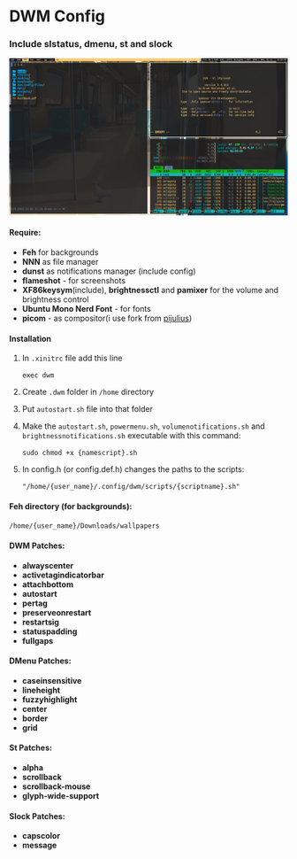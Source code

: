 # DWM Config

### Include slstatus, dmenu, st and slock

![Alt text](/img/1.png?raw=true "Title")

#### Require: 

* **Feh** for backgrounds
* **NNN** as file manager
* **dunst** as notifications manager (include config)
* **flameshot** - for screenshots
* **XF86keysym**(include), **brightnessctl** and **pamixer** for the volume and brightness control
* **Ubuntu Mono Nerd Font** - for fonts
* **picom** - as compositor(i use fork from [pijulius](https://github.com/pijulius)) 

#### Installation

1. In `.xinitrc` file add this line 

    ```
    exec dwm
    ```

1. Create `.dwm` folder in `/home` directory
2. Put `autostart.sh` file into that folder
3. Make the `autostart.sh`, `powermenu.sh`, `volumenotifications.sh` and `brightnessnotifications.sh` executable with this command:

    ```
    sudo chmod +x {namescript}.sh
    ```

4. In config.h (or config.def.h) changes the paths to the scripts:

    ```
    "/home/{user_name}/.config/dwm/scripts/{scriptname}.sh" 
    ```

#### Feh directory (for backgrounds):
```
/home/{user_name}/Downloads/wallpapers
```

#### DWM Patches:
* **alwayscenter**
* **activetagindicatorbar**
* **attachbottom**
* **autostart**
* **pertag**
* **preserveonrestart**
* **restartsig**
* **statuspadding**
* **fullgaps**

#### DMenu Patches:
* **caseinsensitive**
* **lineheight**
* **fuzzyhighlight**
* **center**
* **border**
* **grid**

#### St Patches:
* **alpha**
* **scrollback**
* **scrollback-mouse**
* **glyph-wide-support**

#### Slock Patches:
* **capscolor**
* **message**
